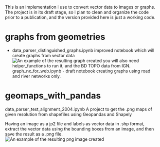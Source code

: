 

This is an implementation I use to convert vector data to images or graphs. The project is in its draft stage, so I plan to clean and organize the code prior to a publication, and the version provided here is just a working code.

# graphs from geometries
- data_parser_distinguished_graphs.ipynb improved notebook which will create graphs from vector data
![An example of the resulting graph created](https://github.com/margokhokhlova/geomaps_with_pandas/blob/master/graph.png)
 you will also need helper_functions to run it, and the BD TOPO data from IGN. 
graph_nx_for_web.ipynb - draft notebook creating graphs using road and river networks only.

# geomaps_with_pandas

data_parser_test_alignment_2004.ipynb
A project to get the .png maps of given resolution  from shapefiles using Geopandas and Shapely

Having an image as a jp2 file and labels as vector data in .shp format, extract the vector data using the bounding boxes from an image, and then save the result as a .png file. 
![An example of the resulting png image created](https://github.com/margokhokhlova/geomaps_with_pandas/blob/master/1-2017-0850-6680-LA93-0M50-E080.png)

